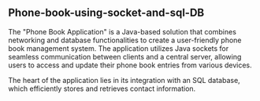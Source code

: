 ## Phone-book-using-socket-and-sql-DB
The "Phone Book Application" is a Java-based solution that combines networking and database functionalities to create a user-friendly phone book management system. The application utilizes Java sockets for seamless communication between clients and a central server, allowing users to access and update their phone book entries from various devices.

The heart of the application lies in its integration with an SQL database, which efficiently stores and retrieves contact information.
